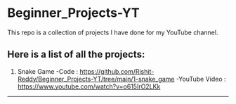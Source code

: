 # Beginner_Projects-YT
This repo is a collection of projects I have done for my YouTube channel. 

Here is a list of all the projects: 
--------------------------------------
1. Snake Game
  -Code : https://github.com/Rishit-Reddy/Beginner_Projects-YT/tree/main/1-snake_game
  -YouTube Video : https://www.youtube.com/watch?v=o615IrO2LKk
----------------

